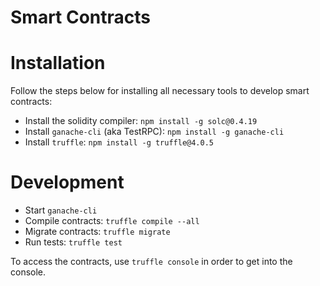 Smart Contracts
===============

# Installation
Follow the steps below for installing all necessary tools 
to develop smart contracts:

* Install the solidity compiler: `npm install -g solc@0.4.19`
* Install `ganache-cli` (aka TestRPC): `npm install -g ganache-cli`
* Install `truffle`: `npm install -g truffle@4.0.5`  

# Development

* Start `ganache-cli`
* Compile contracts: `truffle compile --all`
* Migrate contracts: `truffle migrate`
* Run tests: `truffle test`

To access the contracts, use `truffle console` in order to get into the console.

